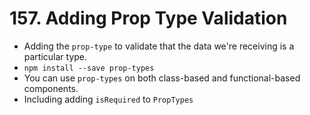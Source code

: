 # 157. Adding Prop Type Validation
- Adding the `prop-type` to validate that the data we're receiving is a particular type.
- `npm install --save prop-types`
- You can use `prop-types` on both class-based and functional-based components.
- Including adding `isRequired` to `PropTypes`